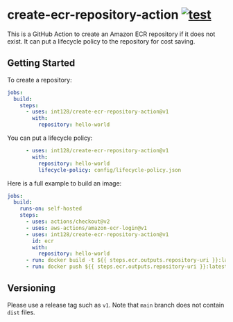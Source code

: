 # create-ecr-repository-action [![test](https://github.com/int128/create-ecr-repository-action/actions/workflows/test.yml/badge.svg)](https://github.com/int128/create-ecr-repository-action/actions/workflows/test.yml)

This is a GitHub Action to create an Amazon ECR repository if it does not exist.
It can put a lifecycle policy to the repository for cost saving.


## Getting Started

To create a repository:

```yaml
jobs:
  build:
    steps:
      - uses: int128/create-ecr-repository-action@v1
        with:
          repository: hello-world
```

You can put a lifecycle policy:

```yaml
      - uses: int128/create-ecr-repository-action@v1
        with:
          repository: hello-world
          lifecycle-policy: config/lifecycle-policy.json
```

Here is a full example to build an image:

```yaml
jobs:
  build:
    runs-on: self-hosted
    steps:
      - uses: actions/checkout@v2
      - uses: aws-actions/amazon-ecr-login@v1
      - uses: int128/create-ecr-repository-action@v1
        id: ecr
        with:
          repository: hello-world
      - run: docker build -t ${{ steps.ecr.outputs.repository-uri }}:latest .
      - run: docker push ${{ steps.ecr.outputs.repository-uri }}:latest
```


## Versioning

Please use a release tag such as `v1`.
Note that `main` branch does not contain `dist` files.
